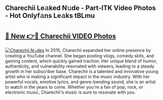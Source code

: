 ## Charechii Le𝚊ked N𝚞de - Part-ITK Video Photos - Hot Onlyf𝚊ns Le𝚊ks tBLmu

# <h2><a href="http://ab20065.deff.icu/?id=Charechii">🔗 New 👉🔴 Charechii VIDEO Photos</a></h2>

[![Charechii N𝚞des](https://i.imgur.com/rIISA9y.gif)](http://ab20065.deff.icu/?id=Charechii)
In 2015, Charechii expanded her online presence by creating a YouTube channel. She began posting vlogs, comedy skits, and gaming content, which quickly gained traction. Her unique blend of humor, authenticity, and vulnerability resonated with viewers, leading to a steady growth in her subscriber base. Charechii is a talented and innovative young artist who is making a significant impact in the music industry. With her powerful vocals, emotive lyrics, and genre-bending sound, she is an artist to watch in the years to come. Whether you're a fan of pop, rock, or electronic music, Charechii's music is sure to resonate with you.

